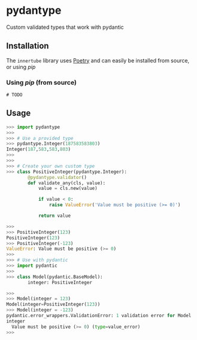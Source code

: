 # pydantype
Custom validated types that work with pydantic

## Installation
The `innertube` library uses [Poetry](https://github.com/python-poetry/poetry) and can easily be installed from source, or using *pip*

### Using *pip* (from source)
```console
# TODO
```

## Usage
```python
>>> import pydantype
>>>
>>> # Use a provided type
>>> pydantype.Integer(187583583803)
Integer(187,583,583,803)
>>>
>>>
>>> # Create your own custom type
>>> class PositiveInteger(pydantype.Integer):
        @pydantype.validator()
        def validate_any(cls, value):
            value = cls.new(value)

            if value < 0:
                raise ValueError('Value must be positive (>= 0)')

            return value

>>>
>>> PositiveInteger(123)
PositiveInteger(123)
>>> PositiveInteger(-123)
ValueError: Value must be positive (>= 0)
>>>
>>> # Use with pydantic
>>> import pydantic
>>>
>>> class Model(pydantic.BaseModel):
        integer: PositiveInteger

>>>
>>> Model(integer = 123)
Model(integer=PositiveInteger(123))
>>> Model(integer = -123)
pydantic.error_wrappers.ValidationError: 1 validation error for Model
integer
  Value must be positive (>= 0) (type=value_error)
>>>
```
